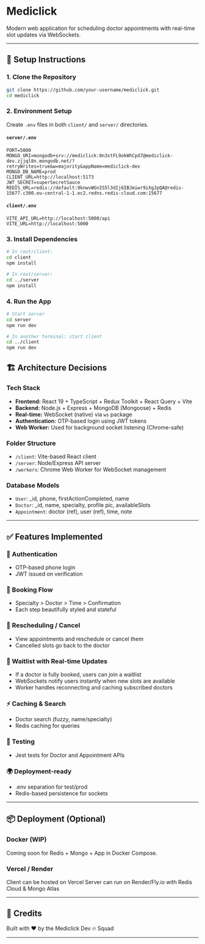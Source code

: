 # Mediclick

Modern web application for scheduling doctor appointments with real-time slot updates via WebSockets.

---

## 🚀 Setup Instructions

### 1. Clone the Repository

```bash
git clone https://github.com/your-username/mediclick.git
cd mediclick
```

### 2. Environment Setup

Create `.env` files in both `client/` and `server/` directories.

#### `server/.env`

```
PORT=5000
MONGO_URI=mongodb+srv://mediclick:8n3stFL9okWhCpd7@mediclick-dev.zjjql8n.mongodb.net/?retryWrites=true&w=majority&appName=mediclick-dev
MONGO_DB_NAME=prod
CLIENT_URL=http://localhost:5173
JWT_SECRET=superSecretSauce
REDIS_URL=redis://default:9knwvWGnIS5l3dIj6IBJmiwr9iXgJpQA@redis-15677.c300.eu-central-1-1.ec2.redns.redis-cloud.com:15677

```

#### `client/.env`

```
VITE_API_URL=http://localhost:5000/api
VITE_URL=http://localhost:5000
```

### 3. Install Dependencies

```bash
# In root/client:
cd client
npm install

# In root/server:
cd ../server
npm install
```

### 4. Run the App

```bash
# Start server
cd server
npm run dev

# In another terminal: start client
cd ../client
npm run dev
```

## 🏗 Architecture Decisions

### Tech Stack

- **Frontend:** React 19 + TypeScript + Redux Toolkit + React Query + Vite
- **Backend:** Node.js + Express + MongoDB (Mongoose) + Redis
- **Real-time:** WebSocket (native) via `ws` package
- **Authentication:** OTP-based login using JWT tokens
- **Web Worker:** Used for background socket listening (Chrome-safe)

### Folder Structure

- `/client`: Vite-based React client
- `/server`: Node/Express API server
- `/workers`: Chrome Web Worker for WebSocket management

### Database Models

- `User`: \_id, phone, firstActionCompleted, name
- `Doctor`: \_id, name, specialty, profile pic, availableSlots
- `Appointment`: doctor (ref), user (ref), time, note

---

## ✅ Features Implemented

### 📱 Authentication

- OTP-based phone login
- JWT issued on verification

### 📅 Booking Flow

- Specialty > Doctor > Time > Confirmation
- Each step beautifully styled and stateful

### 🔁 Rescheduling / Cancel

- View appointments and reschedule or cancel them
- Cancelled slots go back to the doctor

### 🔔 Waitlist with Real-time Updates

- If a doctor is fully booked, users can join a waitlist
- WebSockets notify users instantly when new slots are available
- Worker handles reconnecting and caching subscribed doctors

### ⚡ Caching & Search

- Doctor search (fuzzy, name/specialty)
- Redis caching for queries

### 🔬 Testing

- Jest tests for Doctor and Appointment APIs

### 🌍 Deployment-ready

- .env separation for test/prod
- Redis-based persistence for sockets

---

## 📦 Deployment (Optional)

### Docker (WIP)

Coming soon for Redis + Mongo + App in Docker Compose.

### Vercel / Render

Client can be hosted on Vercel
Server can run on Render/Fly.io with Redis Cloud & Mongo Atlas

---

## 👑 Credits

Built with ❤️ by the Mediclick Dev 🔥 Squad

---
